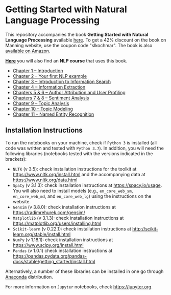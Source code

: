 # Getting Started with Natural Language Processing

This repository accompanies the book **Getting Started with Natural Language Processing** available [here](https://www.manning.com/books/getting-started-with-natural-language-processing?query=natural). To get a 42% discount on the book on Manning website, use the coupon code "slkochmar". The book is also [available on Amazon](https://www.amazon.com/Getting-Started-Natural-Language-Processing/dp/1617296767).

[**Here**](https://ekochmar.github.io/nlp-course/) you will also find an **NLP course** that uses this book.

- [Chapter 1 – Introduction](https://github.com/ekochmar/Getting-Started-with-NLP/blob/master/Chapter1.ipynb)
- [Chapter 2 – Your first NLP example](https://github.com/ekochmar/Essential-NLP/blob/master/Chapter2.ipynb)
- [Chapter 3 – Introduction to Information Search](https://github.com/ekochmar/Essential-NLP/blob/master/Chapter3.ipynb)
- [Chapter 4 – Information Extraction](https://github.com/ekochmar/Essential-NLP/blob/master/Chapter4.ipynb)
- [Chapters 5 & 6 – Author Attribution and User Profiling](https://github.com/ekochmar/Essential-NLP/blob/master/Chapters5-6.ipynb)
- [Chapters 7 & 8 – Sentiment Analysis](https://github.com/ekochmar/Essential-NLP/blob/master/Chapters7-8.ipynb)
- [Chapter 9 – Topic Analysis](https://github.com/ekochmar/Essential-NLP/blob/master/Chapter9.ipynb)
- [Chapter 10 – Topic Modeling](https://github.com/ekochmar/Essential-NLP/blob/master/Chapter10.ipynb)
- [Chapter 11 – Named Entity Recognition](https://github.com/ekochmar/Essential-NLP/blob/master/Chapter11.ipynb)

## Installation Instructions

To run the notebooks on your machine, check if `Python 3` is installed (all code was written and tested with `Python 3.7`). In addition, you will need the following libraries (notebooks tested with the versions indicated in the brackets):

- `NLTK` (v 3.5): check installation instructions for the toolkit at https://www.nltk.org/install.html and the accompanying data at https://www.nltk.org/data.html
- `SpaCy` (v 3.1.3): check installation instructions at https://spacy.io/usage. You will also need to install models (e.g., `en_core_web_sm`, `en_core_web_md`, and `en_core_web_lg`) using the instructions on the website.
- `Gensim` (v 3.8.0): check installation instructions at https://radimrehurek.com/gensim/
- `Matplotlib` (v 3.1.3): check installation instructions at https://matplotlib.org/users/installing.html
- `Scikit-learn` (v 0.22.1): check installation instructions at http://scikit-learn.org/stable/install.html
- `NumPy` (v 1.18.1): check installation instructions at https://www.scipy.org/install.html
- `Pandas` (v 1.0.1) check installation instructions at https://pandas.pydata.org/pandas-docs/stable/getting_started/install.html

Alternatively, a number of these libraries can be installed in one go through [Anaconda](https://www.anaconda.com/products/individual) distribution. 

For more information on `Jupyter` notebooks, check https://jupyter.org.


